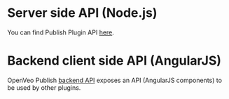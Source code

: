 # Server side API (Node.js)

You can find Publish Plugin API [here](/api/server).

# Backend client side API (AngularJS)

OpenVeo Publish [backend API](/api/client-back-end) exposes an API (AngularJS components) to be used by other plugins.
